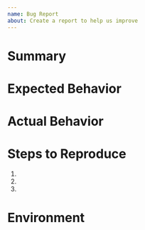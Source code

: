```yaml
---
name: Bug Report
about: Create a report to help us improve
---
```


# Summary
<!-- Tell us what the bug is -->

# Expected Behavior
<!--- Tell us what should happen -->

# Actual Behavior
<!--- Tell us what happens instead of the expected behavior -->

# Steps to Reproduce
1.
2.
3.

# Environment
<!-- Tell us where on the platform it happens -->
<!-- e.g. desktop or mobile version, your browser, your OS -->
